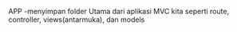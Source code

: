 APP
-menyimpan folder Utama dari aplikasi MVC kita seperti route, controller, views(antarmuka), dan models